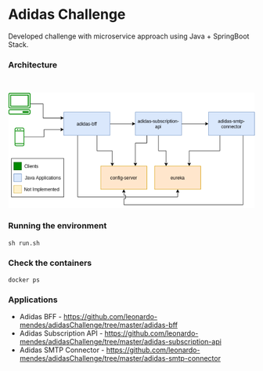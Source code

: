 # Adidas Challenge

Developed challenge with microservice approach using Java + SpringBoot Stack.

### Architecture
<br>

![image info](./images/arch.png)

### Running the environment

```
sh run.sh
```

### Check the containers

```
docker ps
```

### Applications

* Adidas BFF - https://github.com/leonardo-mendes/adidasChallenge/tree/master/adidas-bff
* Adidas Subscription API - https://github.com/leonardo-mendes/adidasChallenge/tree/master/adidas-subscription-api
* Adidas SMTP Connector - https://github.com/leonardo-mendes/adidasChallenge/tree/master/adidas-smtp-connector